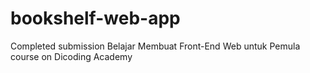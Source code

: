 # bookshelf-web-app
Completed submission Belajar Membuat Front-End Web untuk Pemula course on Dicoding Academy
